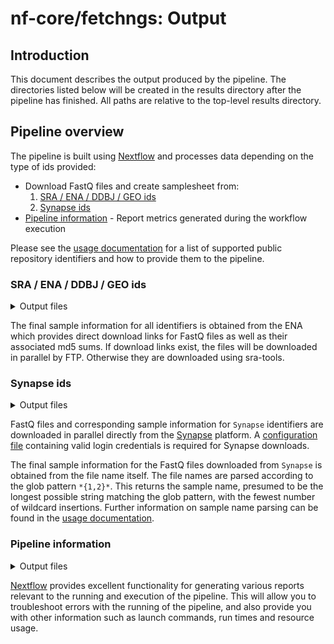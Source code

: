 # nf-core/fetchngs: Output

## Introduction

This document describes the output produced by the pipeline. The directories listed below will be created in the results directory after the pipeline has finished. All paths are relative to the top-level results directory.

## Pipeline overview

The pipeline is built using [Nextflow](https://www.nextflow.io/) and processes data depending on the type of ids provided:

- Download FastQ files and create samplesheet from:
  1. [SRA / ENA / DDBJ / GEO ids](#sra--ena--ddbj--geo-ids)
  2. [Synapse ids](#synapse-ids)
- [Pipeline information](#pipeline-information) - Report metrics generated during the workflow execution

Please see the [usage documentation](https://nf-co.re/fetchngs/usage#introduction) for a list of supported public repository identifiers and how to provide them to the pipeline.

### SRA / ENA / DDBJ / GEO ids

<details markdown="1">
<summary>Output files</summary>

- `fastq/`
  - `*.fastq.gz`: Paired-end/single-end reads downloaded from the SRA / ENA / DDBJ / GEO.
- `fastq/md5/`
  - `*.md5`: Files containing `md5` sum for FastQ files downloaded from the ENA.
- `samplesheet/`
  - `samplesheet.csv`: Auto-created samplesheet with collated metadata and paths to downloaded FastQ files.
  - `id_mappings.csv`: File with selected fields that can be used to rename samples to more informative names; see [`--sample_mapping_fields`](https://nf-co.re/fetchngs/parameters#sample_mapping_fields) parameter to customise this behaviour.
  - `multiqc_config.yml`: [MultiQC](https://multiqc.info/docs/#bulk-sample-renaming) config file that can be passed to most nf-core pipelines via the `--multiqc_config` parameter for bulk renaming of sample names from database ids; [`--sample_mapping_fields`](https://nf-co.re/fetchngs/parameters#sample_mapping_fields) parameter to customise this behaviour.
- `metadata/`
  - `*.runinfo_ftp.tsv`: Re-formatted metadata file downloaded from the ENA.
  - `*.runinfo.tsv`: Original metadata file downloaded from the ENA.

</details>

The final sample information for all identifiers is obtained from the ENA which provides direct download links for FastQ files as well as their associated md5 sums. If download links exist, the files will be downloaded in parallel by FTP. Otherwise they are downloaded using sra-tools.

### Synapse ids

<details markdown="1">
<summary>Output files</summary>

- `fastq/`
  - `*.fastq.gz`: Paired-end/single-end reads downloaded from Synapse.
- `fastq/md5/`
  - `*.md5`: Files containing `md5` sum for FastQ files downloaded from the Synapse platform.
- `samplesheet/`
  - `samplesheet.csv`: Auto-created samplesheet with collated metadata and paths to downloaded FastQ files.
- `metadata/`
  - `*.metadata.txt`: Original metadata file generated using the `synapse show` command.
  - `*.list.txt`: Original output of the `synapse list` command, containing the Synapse ids, file version numbers, file names, and other file-specific data for the Synapse directory ID provided.

</details>

FastQ files and corresponding sample information for `Synapse` identifiers are downloaded in parallel directly from the [Synapse](https://www.synapse.org/#) platform. A [configuration file](http://python-docs.synapse.org/build/html/Credentials.html#use-synapseconfig) containing valid login credentials is required for Synapse downloads.

The final sample information for the FastQ files downloaded from `Synapse` is obtained from the file name itself. The file names are parsed according to the glob pattern `*{1,2}*`. This returns the sample name, presumed to be the longest possible string matching the glob pattern, with the fewest number of wildcard insertions. Further information on sample name parsing can be found in the [usage documentation](https://nf-co.re/fetchngs/usage#introduction).

### Pipeline information

<details markdown="1">
<summary>Output files</summary>

- `pipeline_info/`
  - Reports generated by Nextflow: `execution_report.html`, `execution_timeline.html`, `execution_trace.txt` and `pipeline_dag.dot`/`pipeline_dag.svg`.
  - Reports generated by the pipeline: `pipeline_report.html`, `pipeline_report.txt` and `software_versions.yml`. The `pipeline_report*` files will only be present if the `--email` / `--email_on_fail` parameter's are used when running the pipeline.
  - Parameters used by the pipeline run: `params.json`.

</details>

[Nextflow](https://www.nextflow.io/docs/latest/tracing.html) provides excellent functionality for generating various reports relevant to the running and execution of the pipeline. This will allow you to troubleshoot errors with the running of the pipeline, and also provide you with other information such as launch commands, run times and resource usage.
